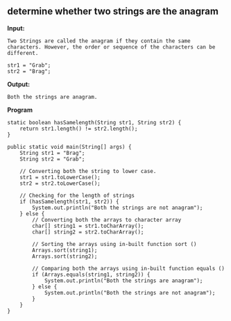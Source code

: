 ## determine whether two strings are the anagram
**Input:**

    Two Strings are called the anagram if they contain the same characters. However, the order or sequence of the characters can be different.
    
    str1 = "Grab";
    str2 = "Brag";

**Output:**

    Both the strings are anagram.

**Program**

  
	static boolean hasSamelength(String str1, String str2) {
		return str1.length() != str2.length();
	}

	public static void main(String[] args) {
		String str1 = "Brag";
		String str2 = "Grab";

		// Converting both the string to lower case.
		str1 = str1.toLowerCase();
		str2 = str2.toLowerCase();

		// Checking for the length of strings
		if (hasSamelength(str1, str2)) {
			System.out.println("Both the strings are not anagram");
		} else {
			// Converting both the arrays to character array
			char[] string1 = str1.toCharArray();
			char[] string2 = str2.toCharArray();

			// Sorting the arrays using in-built function sort ()
			Arrays.sort(string1);
			Arrays.sort(string2);

			// Comparing both the arrays using in-built function equals ()
			if (Arrays.equals(string1, string2)) {
				System.out.println("Both the strings are anagram");
			} else {
				System.out.println("Both the strings are not anagram");
			}
		}
	}
